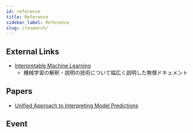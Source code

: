 ```yaml
---
id: reference
title: Reference
sidebar_label: Reference
slug: /research/
---
```


## External Links
- [Interpretable Machine Learning](https://christophm.github.io/interpretable-ml-book/)
    - 機械学習の解釈・説明の技術について幅広く説明した無償ドキュメント

## Papers
- [Unified Approach to Interpreting Model Predictions](https://arxiv.org/abs/1705.07874)
## Event